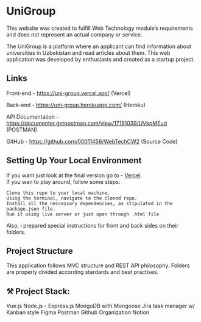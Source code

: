 # UniGroup

This website was created to fulfill Web Technology module’s requirements and does not represent an actual company or service.

The UniGroup is a platform where an applicant can find information about universities in Uzbekistan and read articles about them. This web application was developed by enthusiasts and created as a startup project.

## Links

Front-end - https://uni-group.vercel.app/ (Vercel)

Back-end - https://uni-group.herokuapp.com/ (Heroku)

API Documentation - https://documenter.getpostman.com/view/17181039/UVkpMEud (POSTMAN)

GitHub - https://github.com/00011456/WebTechCW2 (Source Code)

## Setting Up Your Local Environment

If you want just look at the final version go to - [Vercel](https://uni-group.vercel.app/).  
If you wan to play around, follow some steps:

    Clone this repo to your local machine.
    Using the terminal, navigate to the cloned repo.
    Install all the neccessary dependencies, as stipulated in the package.json file.
    Run it using live server or just open through .html file

Also, i prepared special instructions for front and back sides on their folders.

## Project Structure

This application follows MVC structure and REST API philosophy. Folders are properly divided according stardards and best practises.

## ⚒ Project Stack:

Vue.js
Node.js - Express.js
MongoDB with Mongoose
Jira task manager w/ Kanban style
Figma
Postman
Github Organization
Notion
